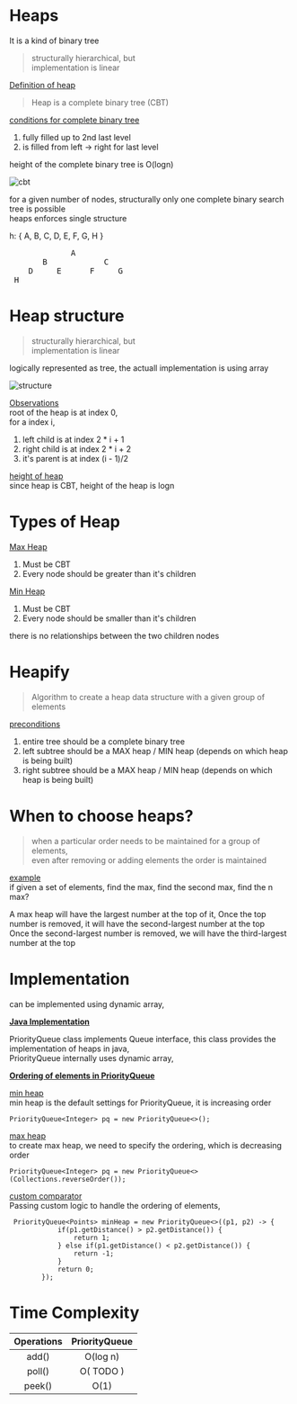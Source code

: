 # Heaps

It is a kind of binary tree  
> structurally hierarchical, but    
> implementation is linear  

<ins>Definition of heap</ins>  

> Heap is a complete binary tree (CBT)  

<ins>conditions for complete binary tree</ins>    
1. fully filled up to 2nd last level  
2. is filled from left -> right for last level

height of the complete binary tree is O(logn)  

![cbt](https://user-images.githubusercontent.com/16437905/180133603-8cfb6792-6462-4c38-8799-2d8ed93a1778.png)

for a given number of nodes, structurally only one complete binary search tree is possible  
heaps enforces single structure  

h: { A, B, C, D, E, F, G, H }
<pre>
             A
       B            C
    D     E      F     G 
 H
</pre>

# Heap structure

> structurally hierarchical, but    
> implementation is linear 

logically represented as tree, the actuall implementation is using array    

![structure](https://user-images.githubusercontent.com/16437905/180140025-c238a029-27c2-4c2c-ae74-af13d74475e5.png)

<ins>Observations</ins>  
root of the heap is at index 0,  
for a index i,  

1. left child is at index 2 * i + 1
2. right child is at index 2 * i + 2
3. it's parent is at index (i - 1)/2

<ins>height of heap</ins>  
since heap is CBT, height of the heap is logn  

# Types of Heap

<ins>Max Heap</ins>  
1. Must be CBT
2. Every node should be greater than it's children

<ins>Min Heap</ins>  
1. Must be CBT
2. Every node should be smaller than it's children

there is no relationships between the two children nodes   

# Heapify 

> Algorithm to create a heap data structure with a given group of elements  

<ins>preconditions</ins>  
1. entire tree should be a complete binary tree
2. left subtree should be a MAX heap / MIN heap (depends on which heap is being built)
3. right subtree should be a MAX heap / MIN heap (depends on which heap is being built)




# When to choose heaps?

> when a particular order needs to be maintained for a group of elements,  
> even after removing or adding elements the order is maintained    

<ins>example</ins>  
if given a set of elements, find the max, find the second max, find the n max?  

A max heap will have the largest number at the top of it, Once the top number is removed, 
it will have the second-largest number at the top  
Once the second-largest number is removed, we will have the third-largest number at the top  

# Implementation

can be implemented using dynamic array,

<ins>**Java Implementation**</ins>  

PriorityQueue class implements Queue interface, this class provides the implementation of heaps in java,   
PriorityQueue internally uses dynamic array,  

**<ins>Ordering of elements in PriorityQueue</ins>**  

<ins>min heap</ins>  
min heap is the default settings for PriorityQueue, it is increasing order      

```
PriorityQueue<Integer> pq = new PriorityQueue<>();  
```

<ins>max heap</ins>   
to create max heap, we need to specify the ordering, which is decreasing order  

```
PriorityQueue<Integer> pq = new PriorityQueue<>(Collections.reverseOrder());  
```

<ins>custom comparator</ins>  
Passing custom logic to handle the ordering of elements,  

```
 PriorityQueue<Points> minHeap = new PriorityQueue<>((p1, p2) -> {
            if(p1.getDistance() > p2.getDistance()) {
                return 1;
            } else if(p1.getDistance() < p2.getDistance()) {
                return -1;
            }
            return 0;
        });
```


# Time Complexity
  
| Operations | PriorityQueue
:---: | :---:
add()          | O(log n)
poll()         | O( TODO )
peek()         | O(1)


